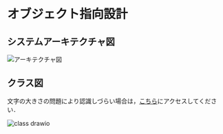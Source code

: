 # オブジェクト指向設計

## システムアーキテクチャ図
![アーキテクチャ図](https://github.com/1934372T/VYD/assets/100588602/1be1dfbe-1e0e-482f-a3de-0ad65a8c38ac)

## クラス図

文字の大きさの問題により認識しづらい場合は，[こちら](https://drive.google.com/file/d/1rsBO1AXC1CWDEOPYPx1zcSq1KIK-5D7G/view?usp=sharing)にアクセスしてください．

![class drawio](https://github.com/1934372T/VYD/assets/67819217/918a4181-68c0-4b6d-a9a7-404408956344)
